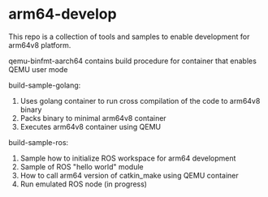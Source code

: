# arm64-develop

This repo is a collection of tools and samples to enable development for arm64v8 platform.

qemu-binfmt-aarch64 contains build procedure for container that enables QEMU user mode

build-sample-golang:

1. Uses golang container to run cross compilation of the code to arm64v8 binary
2. Packs binary to minimal arm64v8 container
3. Executes arm64v8 container using QEMU

build-sample-ros:

1. Sample how to initialize ROS workspace for arm64 development
2. Sample of ROS "hello world" module
3. How to call arm64 version of catkin_make using QEMU container
4. Run emulated ROS node (in progress)